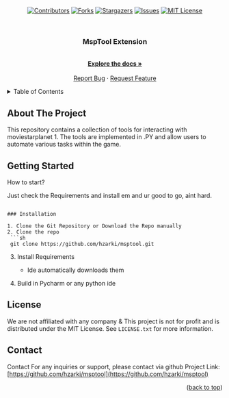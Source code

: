 <a name="readme-top"></a>

<div align="center">

  [![Contributors][contributors-shield]][contributors-url]
  [![Forks][forks-shield]][forks-url]
  [![Stargazers][stars-shield]][stars-url]
  [![Issues][issues-shield]][issues-url]
  [![MIT License][license-shield]][license-url]

</div>

[contributors-shield]: https://img.shields.io/github/contributors/hzarki/star.svg?style=flat-square
[forks-shield]: https://img.shields.io/github/forks/hzarki/star.svg?style=flat-square
[stars-shield]: https://img.shields.io/github/stars/hzarki/star.svg?style=flat-square
[issues-shield]: https://img.shields.io/github/issues/hzarki/star.svg?style=flat-square
[license-shield]: https://img.shields.io/github/license/hzarki/star.svg?style=flat-square

[contributors-url]: https://github.com/hzarki/msptool/graphs/contributors
[forks-url]: https://github.com/hzarki/msptool/network/members
[stars-url]: https://github.com/hzarki/msptool/stargazers
[issues-url]: https://github.com/hzarki/msptool/issues
[license-url]: https://github.com/hzarki/msptool/blob/main/LICENSE


<br />
<div align="center">
  <a href="https://github.com/hzrki/star">
  </a>
  <h3 align="center">MspTool Extension</h3>
  <p align="center">
    <br />
    <a href="https://github.com/hzarki/msptool/tree/main/msptool"><strong>Explore the docs »</strong></a>
    <br />
    <br />
    <a href="https://github.com/hzarki/msptool/issues/new?labels=bug">Report Bug</a>
    ·
    <a href="https://github.com/hzarki/msptool/issues/new?labels=enhancement">Request Feature</a>
  </p>
</div>


<details>
  <summary>Table of Contents</summary>
  <ol>
    <li>
      <a href="#about-the-project">About The Tool</a>
    </li>
    <li>
      <a href="#getting-started">Getting Started</a>
      <ul>
      </ul>
    </li>
    <li><a href="#license">License</a></li>
    <li><a href="#contact">Contact</a></li>
  </ol>
</details>


## About The Project

This repository contains a collection of tools for interacting with moviestarplanet 1. The tools are implemented in .PY and allow users to automate various tasks within the game.


## Getting Started

How to start?

Just check the Requirements and install em and ur good to go, aint hard.
  ```

### Installation

1. Clone the Git Repository or Download the Repo manually
2. Clone the repo
   ```sh
   git clone https://github.com/hzarki/msptool.git
   ```
3. Install Requirements
   * Ide automatically downloads them
     
5. Build in Pycharm or any python ide


## License

We are not affiliated with any company & This project is not for profit and is distributed under the MIT License. See `LICENSE.txt` for more information.


## Contact

Contact For any inquiries or support, please contact via github
Project Link: [https://github.com/hzarki/msptool](https://github.com/hzarki/msptool)


<p align="right">(<a href="#readme-top">back to top</a>)</p>

